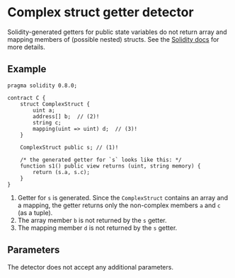# Complex struct getter detector

Solidity-generated getters for public state variables do not return array and mapping members of (possible nested) structs.
See the [Solidity docs](https://docs.soliditylang.org/en/latest/contracts.html#getter-functions) for more details.

## Example

```solidity hl_lines="6 8 11" linenums="1"
pragma solidity 0.8.0;

contract C {
    struct ComplexStruct {
        uint a;
        address[] b;  // (2)!
        string c;
        mapping(uint => uint) d;  // (3)!
    }

    ComplexStruct public s; // (1)!

    /* the generated getter for `s` looks like this: */
    function s1() public view returns (uint, string memory) {
        return (s.a, s.c);
    }
}
```

1. Getter for `s` is generated. Since the `ComplexStruct` contains an array and a mapping, the getter returns only the non-complex members `a` and `c` (as a tuple).
2. The array member `b` is not returned by the `s` getter.
3. The mapping member `d` is not returned by the `s` getter.

## Parameters

The detector does not accept any additional parameters.
